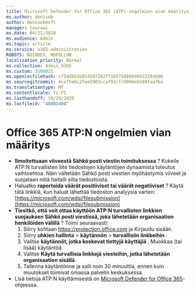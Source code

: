 ```yaml
---
title: Microsoft Defender for Office 365 (ATP)-ongelmien vian määritys
ms.author: deniseb
author: denisebmsft
manager: laurawi
ms.date: 04/21/2020
ms.audience: Admin
ms.topic: article
ms.service: o365-administration
ROBOTS: NOINDEX, NOFOLLOW
localization_priority: Normal
ms.collection: Admin_O365
ms.custom: 3100021
ms.openlocfilehash: cf54d5b3b854587202ff1b575889b9602228dd06
ms.sourcegitcommit: 4caf5e6c2fee2903ccaf92cfc9006eb580faa7ba
ms.translationtype: MT
ms.contentlocale: fi-FI
ms.lasthandoff: 10/29/2020
ms.locfileid: "48801404"
---
```

# <a name="troubleshoot-issues-with-office-365-atp"></a>Office 365 ATP:N ongelmien vian määritys

- **Ilmoitettuaan viiveestä Sähkö posti viestin toimituksessa** ? Kokeile ATP:N turvallisten liite tiedostojen käytäntöjen dynaamista toteutus vaihtoehtoa. Näin vältetään Sähkö posti viestien myöhästymis viiveet ja suojataan niitä haitalli silta tiedostoista.
- Haluatko **raportoida väärät positiiviset tai väärät negatiiviset** ? Käytä tätä linkkiä, kun haluat lähettää tiedoston analyysia varten: [https://microsoft.com/wdsi/filesubmission](https://microsoft.com/wdsi/filesubmission)
- **Tiesitkö, että voit ottaa käyttöön ATP:N turvallisten linkkien suojauksen Sähkö posti viestissä, joka lähetetään organisaation henkilöiden välillä** ? Toimi seuraavasti:
    1. Siirry kohtaan https://protection.office.com ja Kirjaudu sisään.
    2. Siirry **uhkien hallinta**  >  **käytännön**  >  **turvallisiin linkkeihin** .
    3. Valitse **käytännöt, jotka koskevat tiettyjä käyttäjiä** , Muokkaa (tai lisää) käytäntöä.
    4. Valitse **Käytä turvallisia linkkejä viesteihin, jotka lähetetään organisaation sisällä** .
    5. Tallenna käytäntönne ja salli noin 30 minuuttia, ennen kuin muutokset toimivat omassa palvelin keskuksessa.
- Lisä tietoja ATP:N käyttämisestä on [Microsoft Defender for Office 365](https://docs.microsoft.com/microsoft-365/security/office-365-security/office-365-atp)-ohjeessa.